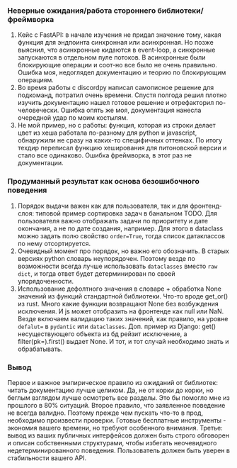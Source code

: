 ### Неверные ожидания/работа стороннего библиотеки/фреймворка

1. Кейс с FastAPI: в начале изучения не придал значение тому, какая функция для эндпоинта синхронная или
асинхронная. Но позже выяснил, что асинхронные кидаются в event-loop, а синхронные запускаются в отдельном
пуле потоков. В асинхронные были блокирующие операции и соот-но все было не очень правильно. 
Ошибка моя, недоглядел документацию и теорию по блокирующим операциям.
2. Во время работы с discordpy написал самописное решение для подкоманд, потратил очень времени. Спустя полгода
решил плотно изучить документацию нашел готовое решение и отрефакторил по-человечески.
Ошибка опять же моя, документация нанесла очередной удар по моим костылям.
3. Не мой пример, но с работы: функция, которая из строки делает цвет из хеша работала по-разному для 
python и javascript, обнаружили не сразу на каких-то специфичных оттенках. По итогу техдир переписал 
функцию хеширования для питоновской версии и стало все одинаково.
Ошибка фреймворка, в этот раз не документации.

### Продуманный результат как основа безошибочного поведения

1. Порядок выдачи важен как для пользователя, так и для фронтенд-слоя: типовой пример
сортировка задач в банальном TODO. Для пользователя важно отображать задачи по приоритету и дате окончания, а
не по дате создания, например.
Для этого в dataclass можно задать полю свойство `order=True`, тогда список датаклассов по нему отсортируется.
2. Очевидный момент про порядок, но важно его обозначить. В старых версиях python словарь неупорядочен. 
Поэтому везде по возможности всегда лучше использовать `dataclasses` вместо `raw dict`, и тогда ответ будет детерминирован по своей упорядоченности.
3. Использование дефолтного значения в словаре + обработка None значений из функций стандартной библиотеки.
Что-то вроде get_or() из rust. Много какие функции возвращают None без возбуждения исключения. И js может отобразить
на фронтенде как null или NaN. Везде включаем валидацию таких значений, как правило, на уровне `defalut=` в 
`pydantic` или `dataclasses`. Доп. пример из Django: get() несуществующего объекта из бд рейзит исключение, а 
filter(pk=).first() выдает None. И тот, и тот случай необходимо знать и обрабатывать.

### Вывод

Первое и важное эмпирическое правило из ожиданий от библиотек: читать документацию лучше целиком. Да, не от 
корки до корки, но беглым взглядом лучше осмотреть все разделы. Это бы помогло мне из прошлого в 80% ситуаций.
Второе правило, что заявленное поведение не всегда валидно. Поэтому прежде чем пускать что-то в прод, необходимо
произвести проверки. Готовые бесплатные инструменты - экономия вашего времени, но требуют особенного внимания.
Третье: вывод из ваших публичных интерфейсов должен быть строго обговорен и описан собственными структурами,
чтобы избегать неочевидного недетерминированного поведения. Пользователь должен быть уверен в стабильности вашего 
API.